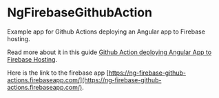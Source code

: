 # NgFirebaseGithubAction

Example app for Github Actions deploying an Angular app to Firebase hosting.

Read more about it in this guide [Github Action deploying Angular App to Firebase Hosting](https://fireship.io/snippets/github-actions-deploy-angular-to-firebase-hosting/).

Here is the link to the firebase app [https://ng-firebase-github-actions.firebaseapp.com/](https://ng-firebase-github-actions.firebaseapp.com/).
